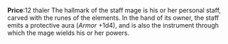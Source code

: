 **Price**:12 thaler
The hallmark of the staff mage is his or her personal staff, carved with the runes of the elements. In the hand of its owner, the staff emits a protective aura (*Armor* +1d4), and is also the instrument through which the mage wields his or her powers.
